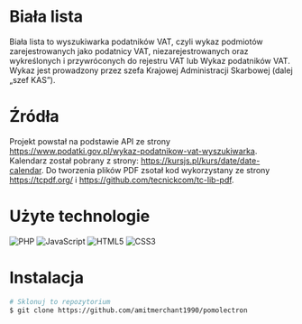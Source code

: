 # Biała lista

Biała lista to wyszukiwarka podatników VAT, czyli wykaz podmiotów zarejestrowanych jako podatnicy VAT, niezarejestrowanych oraz wykreślonych i przywróconych do rejestru VAT lub Wykaz podatników VAT. Wykaz jest prowadzony przez szefa Krajowej Administracji Skarbowej (dalej „szef KAS”).

# Źródła

Projekt powstał na podstawie API ze strony https://www.podatki.gov.pl/wykaz-podatnikow-vat-wyszukiwarka.
Kalendarz został pobrany z strony: https://kursjs.pl/kurs/date/date-calendar.
Do tworzenia plików PDF zsotał kod wykorzystany ze strony https://tcpdf.org/ i https://github.com/tecnickcom/tc-lib-pdf.

# Użyte technologie

![PHP](https://img.shields.io/badge/php-%23777BB4.svg?style=for-the-badge&logo=php&logoColor=white)
![JavaScript](https://img.shields.io/badge/javascript-%23323330.svg?style=for-the-badge&logo=javascript&logoColor=%23F7DF1E)
![HTML5](https://img.shields.io/badge/html5-%23E34F26.svg?style=for-the-badge&logo=html5&logoColor=white)
![CSS3](https://img.shields.io/badge/css3-%231572B6.svg?style=for-the-badge&logo=css3&logoColor=white)

# Instalacja
```bash
# Sklonuj to repozytorium
$ git clone https://github.com/amitmerchant1990/pomolectron
```